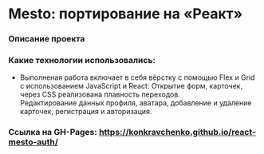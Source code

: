 
# Mesto: портирование на «Реакт»
###     Описание проекта

###     Какие технологии использовались:
* Выполненая работа включает в себя вёрстку с помощью Flex и Grid c использованием JavaScript и React:
    Открытие форм, карточек, через CSS реализована плавность переходов.  
  Редактирование данных профиля, аватара, добавление и удаление карточек, регистрация и авторизация.
  


###     Ссылка на GH-Pages: https://konkravchenko.github.io/react-mesto-auth/